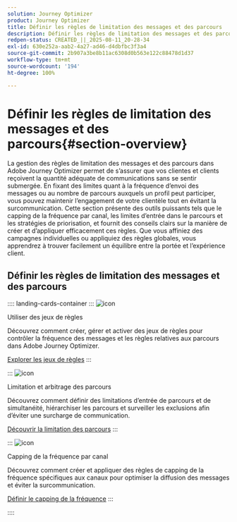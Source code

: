 ```yaml
---
solution: Journey Optimizer
product: Journey Optimizer
title: Définir les règles de limitation des messages et des parcours
description: Définir les règles de limitation des messages et des parcours
redpen-status: CREATED_||_2025-08-11_20-28-34
exl-id: 630e252a-aab2-4a27-ad46-d4dbfbc3f3a4
source-git-commit: 2b907a3be8b11ac6308d0b563e122c88478d1d37
workflow-type: tm+mt
source-wordcount: '194'
ht-degree: 100%

---
```


# Définir les règles de limitation des messages et des parcours{#section-overview}

La gestion des règles de limitation des messages et des parcours dans Adobe Journey Optimizer permet de s’assurer que vos clientes et clients reçoivent la quantité adéquate de communications sans se sentir submergée. En fixant des limites quant à la fréquence d’envoi des messages ou au nombre de parcours auxquels un profil peut participer, vous pouvez maintenir l’engagement de votre clientèle tout en évitant la surcommunication. Cette section présente des outils puissants tels que le capping de la fréquence par canal, les limites d’entrée dans le parcours et les stratégies de priorisation, et fournit des conseils clairs sur la manière de créer et d’appliquer efficacement ces règles. Que vous affiniez des campagnes individuelles ou appliquiez des règles globales, vous apprendrez à trouver facilement un équilibre entre la portée et l’expérience client.

## Définir les règles de limitation des messages et des parcours

:::: landing-cards-container
:::
![icon](https://cdn.experienceleague.adobe.com/icons/gear.svg?lang=fr)

Utiliser des jeux de règles

Découvrez comment créer, gérer et activer des jeux de règles pour contrôler la fréquence des messages et les règles relatives aux parcours dans Adobe Journey Optimizer.

[Explorer les jeux de règles](../using/conflict-prioritization/rule-sets.md)
:::

:::
![icon](https://cdn.experienceleague.adobe.com/icons/list-check.svg?lang=fr)

Limitation et arbitrage des parcours

Découvrez comment définir des limitations d’entrée de parcours et de simultanéité, hiérarchiser les parcours et surveiller les exclusions afin d’éviter une surcharge de communication.

[Découvrir la limitation des parcours](../using/conflict-prioritization/journey-capping.md)
:::

:::
![icon](https://cdn.experienceleague.adobe.com/icons/circle-play.svg?lang=fr)

Capping de la fréquence par canal

Découvrez comment créer et appliquer des règles de capping de la fréquence spécifiques aux canaux pour optimiser la diffusion des messages et éviter la surcommunication.

[Définir le capping de la fréquence](../using/conflict-prioritization/channel-capping.md)
:::

::::
